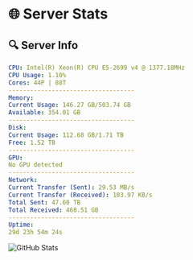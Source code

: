 # 🌐 Server Stats
## 🔍 Server Info
```yaml
CPU: Intel(R) Xeon(R) CPU E5-2699 v4 @ 1377.18MHz
CPU Usage: 1.10%
Cores: 44P | 88T
-----------------------------------
Memory:
Current Usage: 146.27 GB/503.74 GB
Available: 354.01 GB
-----------------------------------
Disk:
Current Usage: 112.68 GB/1.71 TB
Free: 1.52 TB
-----------------------------------
GPU:
No GPU detected
-----------------------------------
Network:
Current Transfer (Sent): 29.53 MB/s
Current Transfer (Received): 103.97 KB/s
Total Sent: 47.60 TB
Total Received: 468.51 GB
-----------------------------------
Uptime:
29d 23h 54m 24s
```
![GitHub Stats](https://img.shields.io/badge/Updated-2025-04-06_21:17:13-blue)